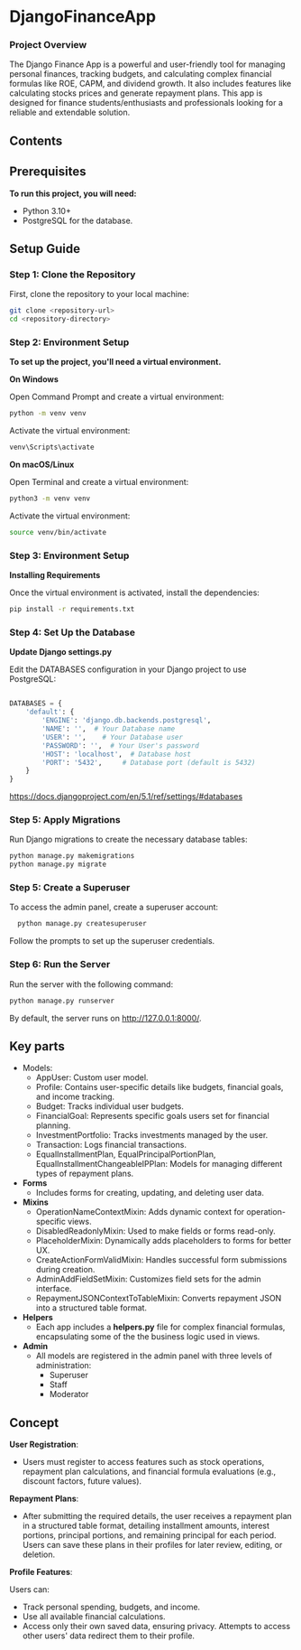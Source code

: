 # DjangoFinanceApp
### Project Overview
The Django Finance App is a powerful and user-friendly tool for managing personal finances, tracking budgets, and calculating complex financial formulas like ROE, CAPM, and dividend growth. It also includes features like calculating stocks prices and generate repayment plans. This app is designed for finance students/enthusiasts and professionals looking for a reliable and extendable solution.

## Contents
## Prerequisites
**To run this project, you will need:**

- Python 3.10+
- PostgreSQL for the database.

## Setup Guide

### Step 1: Clone the Repository
First, clone the repository to your local machine:

```bash
git clone <repository-url>
cd <repository-directory>
```

### Step 2: Environment Setup

**To set up the project, you'll need a virtual environment.**

**On Windows**

Open Command Prompt and create a virtual environment:
```bash
python -m venv venv
```
Activate the virtual environment:
```bash
venv\Scripts\activate
```
**On macOS/Linux**

Open Terminal and create a virtual environment:
```bash
python3 -m venv venv
```
Activate the virtual environment:
```bash
source venv/bin/activate
```
### Step 3: Environment Setup
**Installing Requirements**

Once the virtual environment is activated, install the dependencies:

```bash
pip install -r requirements.txt
```

### Step 4: Set Up the Database
**Update Django settings.py**


Edit the DATABASES configuration in your Django project to use PostgreSQL:

```python

DATABASES = {
    'default': {
        'ENGINE': 'django.db.backends.postgresql',
        'NAME': '',  # Your Database name
        'USER': '',    # Your Database user
        'PASSWORD': '',  # Your User's password
        'HOST': 'localhost',  # Database host
        'PORT': '5432',     # Database port (default is 5432)
    }
}
```
https://docs.djangoproject.com/en/5.1/ref/settings/#databases

### Step 5: Apply Migrations

Run Django migrations to create the necessary database tables:

```bash
python manage.py makemigrations
python manage.py migrate
```

### Step 5: Create a Superuser

To access the admin panel, create a superuser account:

```bash
  python manage.py createsuperuser
```
Follow the prompts to set up the superuser credentials.

### Step 6: Run the Server

Run the server with the following command:

```bash
python manage.py runserver
```
By default, the server runs on http://127.0.0.1:8000/.

## Key parts

- Models:
  - AppUser: Custom user model.
  - Profile: Contains user-specific details like budgets, financial goals, and income tracking.
  - Budget: Tracks individual user budgets.
  - FinancialGoal: Represents specific goals users set for financial planning.
  - InvestmentPortfolio: Tracks investments managed by the user.
  - Transaction: Logs financial transactions.
  - EqualInstallmentPlan, EqualPrincipalPortionPlan, EqualInstallmentChangeableIPPlan: Models for managing different types of repayment plans.
- **Forms**
  -  Includes forms for creating, updating, and deleting user data. 
- **Mixins**
  - OperationNameContextMixin: Adds dynamic context for operation-specific views.
  - DisabledReadonlyMixin: Used to make fields or forms read-only.
  - PlaceholderMixin: Dynamically adds placeholders to forms for better UX.
  - CreateActionFormValidMixin: Handles successful form submissions during creation.
  - AdminAddFieldSetMixin: Customizes field sets for the admin interface.
  - RepaymentJSONContextToTableMixin: Converts repayment JSON into a structured table format.
- **Helpers**
  - Each app includes a **helpers.py** file for complex financial formulas, encapsulating some of the the business logic used in views.
- **Admin**
    - All models are registered in the admin panel with three levels of administration:
      - Superuser
      - Staff
      -  Moderator 

## Concept

**User Registration**:
- Users must register to access features such as stock operations, repayment plan calculations, and financial formula evaluations (e.g., discount factors, future values).

**Repayment Plans**:

- After submitting the required details, the user receives a repayment plan in a structured table format, detailing installment amounts, interest portions, principal portions, and remaining principal for each period. Users can save these plans in their profiles for later review, editing, or deletion.

**Profile Features**:

Users can:

- Track personal spending, budgets, and income.
- Use all available financial calculations.
- Access only their own saved data, ensuring privacy. Attempts to access other users' data redirect them to their profile.




